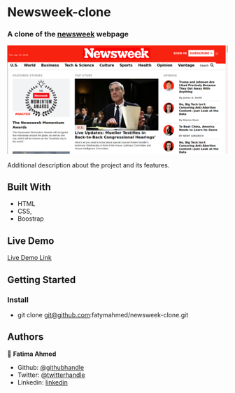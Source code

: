 # Newsweek-clone

### A clone of the [newsweek](https://www.newsweek.com/) webpage

![screenshot](./assets/Screenshot.png)


Additional description about the project and its features.

## Built With

- HTML
- CSS,
- Boostrap
## Live Demo

[Live Demo Link](https://raw.githack.com/fatymahmed/newsweek-clone/master/index.html)


## Getting Started

### Install

- git clone git@github.com:fatymahmed/newsweek-clone.git

## Authors

👤 **Fatima Ahmed**

- Github: [@githubhandle](https://github.com/fatymahmed)
- Twitter: [@twitterhandle](https://twitter.com/fatymahmed)
- Linkedin: [linkedin](https://www.linkedin.com/in/fatima-ahmed-46b01298/)
